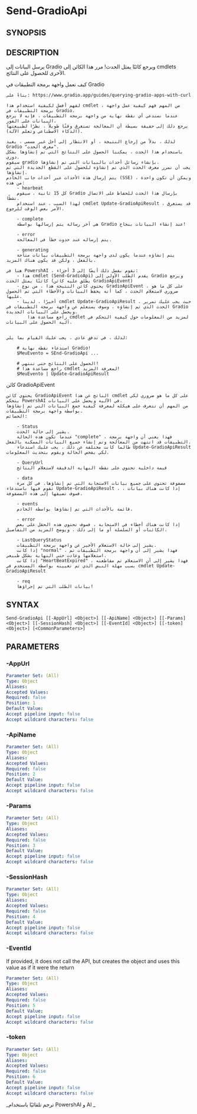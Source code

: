 ﻿---
external help file: powershai-help.xml
schema: 2.0.0
powershai: true
---

# Send-GradioApi

## SYNOPSIS <!--!= @#Synop !-->


## DESCRIPTION <!--!= @#Desc !-->
يرسل البيانات إلى Gradio ويرجع كائنًا يمثل الحدث!
مرر هذا الكائن إلى cmdlets الأخرى للحصول على النتائج.

كيف تعمل واجهة برمجة التطبيقات في Gradio

	بناءً على: https://www.gradio.app/guides/querying-gradio-apps-with-curl
	
	لفهم أفضل لكيفية استخدام هذا cmdlet ، من المهم فهم كيفية عمل واجهة برمجة التطبيقات في Gradio.  
	عندما نستدعي أي نقطة نهاية من واجهة برمجة التطبيقات ، فإنه لا يرجع البيانات على الفور.  
	يرجع ذلك إلى حقيقة بسيطة أن المعالجة تستغرق وقتًا طويلاً ، نظرًا لطبيعتها (الذكاء الاصطناعي وتعلم الآلة).  
	
	لذلك ، بدلاً من إرجاع النتيجة ، أو الانتظار إلى أجل غير مسمى ، يعيد Gradio "معرف الحدث".  
	باستخدام هذا الحدث ، يمكننا الحصول على النتائج التي تم إنشاؤها بشكل دوري.  
	سيقوم gradio بإنشاء رسائل أحداث بالبيانات التي تم إنشاؤها.  
	يجب أن نمرر معرف الحدث الذي تم إنشاؤه للحصول على القطع الجديدة التي تم إنشاؤها.
	يتم إرسال هذه الأحداث عبر أحداث جانب الخادم (SSE) ، ويمكن أن تكون واحدة من هذه:
		- hearbeat 
		كل 15 ثانية ، سيقوم Gradio بإرسال هذا الحدث للحفاظ على الاتصال نشطًا.  
		لهذا السبب ، عند استخدام cmdlet Update-GradioApiResult ، قد يستغرق الأمر بعض الوقت للرجوع.
		
		- complete 
		هي آخر رسالة يتم إرسالها بواسطة Gradio عند إنشاء البيانات بنجاح!
		
		- error 
		يتم إرساله عند حدوث خطأ في المعالجة.  
		
		- generating
		يتم إنشاؤه عندما يكون لدى واجهة برمجة التطبيقات بيانات متاحة بالفعل ، ولكن قد يكون هناك المزيد.
	
	هنا في PowershAI ، نقوم بفصل ذلك أيضًا إلى 3 أجزاء: 
		- هذا cmdlet (Send-GradioApi) يقدم الطلب الأولي إلى Gradio ويرجع كائنًا يمثل الحدث (يطلق عليه كائن GradioApiEvent)
		- يحتوي كائن النتيجة هذا ، من نوع GradioApiEvent ، على كل ما هو ضروري لاستعلام الحدث ، كما أنه يحفظ البيانات والأخطاء التي تم الحصول عليها.
		- أخيرًا ، لدينا cmdlet Update-GradioApiResult ، حيث يجب عليك تمرير الحدث الذي تم إنشاؤه ، وسوف يستعلم عن واجهة برمجة التطبيقات في Gradio ويحصل على البيانات الجديدة.  
			راجع مساعدة هذا cmdlet لمزيد من المعلومات حول كيفية التحكم في آلية الحصول على البيانات.
			
	
	لذلك ، في تدفق عادي ، يجب عليك القيام بما يلي: 
	
		# استدعاء نقطة نهاية Gradio!
		$MeuEvento = SEnd-GradioApi ... 
	
		# الحصول على النتائج حتى تنتهي!
		# راجع مساعدة هذا cmdlet لمعرفة المزيد!
		$MeuEvento | Update-GradioApiResult
		
كائن GradioApiEvent

	يحتوي كائن GradioApiEvent الناتج عن هذا cmdlet على كل ما هو ضروري لكي يتحكم PowershAI في الآلية ويحصل على البيانات.  
	من المهم أن تتعرف على هيكله لمعرفة كيفية جمع البيانات التي تم إنشاؤها بواسطة واجهة برمجة التطبيقات.
	الخصائص:
	
		- Status  
		يشير إلى حالة الحدث. 
		عندما تكون هذه الحالة "complete" ، فهذا يعني أن واجهة برمجة التطبيقات قد انتهت من المعالجة وتم إنشاء جميع البيانات الممكنة بالفعل.  
		طالما كانت مختلفة عن ذلك ، يجب عليك استدعاء Update-GradioApiResult لكي يفحص الحالة ويقوم بتحديث المعلومات. 
		
		- QueryUrl  
		قيمة داخلية تحتوي على نقطة النهاية الدقيقة لاستعلام النتائج
		
		- data  
		مصفوفة تحتوي على جميع بيانات الاستجابة التي تم إنشاؤها. في كل مرة تقوم فيها باستدعاء Update-GradioApiResult ، إذا كانت هناك بيانات ، فسوف تضيفها إلى هذه المصفوفة.  
		
		- events  
		قائمة بالأحداث التي تم إنشاؤها بواسطة الخادم. 
		
		- error  
		إذا كانت هناك أخطاء في الاستجابة ، فسوف تحتوي هذه الحقل على بعض الكائنات أو السلسلة أو ما إلى ذلك ، ويوضح المزيد من التفاصيل.
		
		- LastQueryStatus  
		يشير إلى حالة الاستعلام الأخير عن واجهة برمجة التطبيقات.  
		إذا كانت "normal" ، فهذا يشير إلى أن واجهة برمجة التطبيقات تم استعلامها وعادت حتى النهاية بشكل طبيعي.
		إذا كانت "HeartBeatExpired" ، فهذا يشير إلى أن الاستعلام تم مقاطعته بسبب مهلة النبض الذي تم تعيينه بواسطة المستخدم في cmdlet Update-GradioApiResult
		
		- req 
		بيانات الطلب التي تم إجراؤها!

## SYNTAX <!--!= @#Syntax !-->

```
Send-GradioApi [[-AppUrl] <Object>] [[-ApiName] <Object>] [[-Params] <Object>] [[-SessionHash] <Object>] [[-EventId] <Object>] [[-token] <Object>] [<CommonParameters>]
```

## PARAMETERS <!--!= @#Params !-->

### -AppUrl

```yml
Parameter Set: (All)
Type: Object
Aliases: 
Accepted Values: 
Required: false
Position: 1
Default Value: 
Accept pipeline input: false
Accept wildcard characters: false
```

### -ApiName

```yml
Parameter Set: (All)
Type: Object
Aliases: 
Accepted Values: 
Required: false
Position: 2
Default Value: 
Accept pipeline input: false
Accept wildcard characters: false
```

### -Params

```yml
Parameter Set: (All)
Type: Object
Aliases: 
Accepted Values: 
Required: false
Position: 3
Default Value: 
Accept pipeline input: false
Accept wildcard characters: false
```

### -SessionHash

```yml
Parameter Set: (All)
Type: Object
Aliases: 
Accepted Values: 
Required: false
Position: 4
Default Value: 
Accept pipeline input: false
Accept wildcard characters: false
```

### -EventId
If provided, it does not call the API, but creates the object and uses this value as if it were the return

```yml
Parameter Set: (All)
Type: Object
Aliases: 
Accepted Values: 
Required: false
Position: 5
Default Value: 
Accept pipeline input: false
Accept wildcard characters: false
```

### -token

```yml
Parameter Set: (All)
Type: Object
Aliases: 
Accepted Values: 
Required: false
Position: 6
Default Value: 
Accept pipeline input: false
Accept wildcard characters: false
```




<!--PowershaiAiDocBlockStart-->
_ترجم تلقائيًا باستخدام PowershAI و AI 
_
<!--PowershaiAiDocBlockEnd-->
